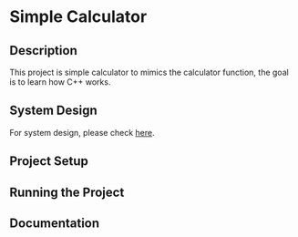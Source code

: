 # Simple Calculator
## Description
This project is simple calculator to mimics the calculator function, the goal is to learn how C++ works.

## System Design
For system design, please check [here](./docs/SystemDesign_V1.0.md).

## Project Setup

## Running the Project

## Documentation
